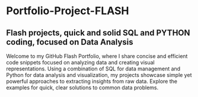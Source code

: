 # Portfolio-Project-FLASH
## Flash projects, quick and solid SQL and PYTHON coding, focused on Data Analysis
Welcome to my GitHub Flash Portfolio, where I share concise and efficient code snippets focused on analyzing data and creating visual representations. Using a combination of SQL for data management and Python for data analysis and visualization, my projects showcase simple yet powerful approaches to extracting insights from raw data. Explore the examples for quick, clear solutions to common data problems.
